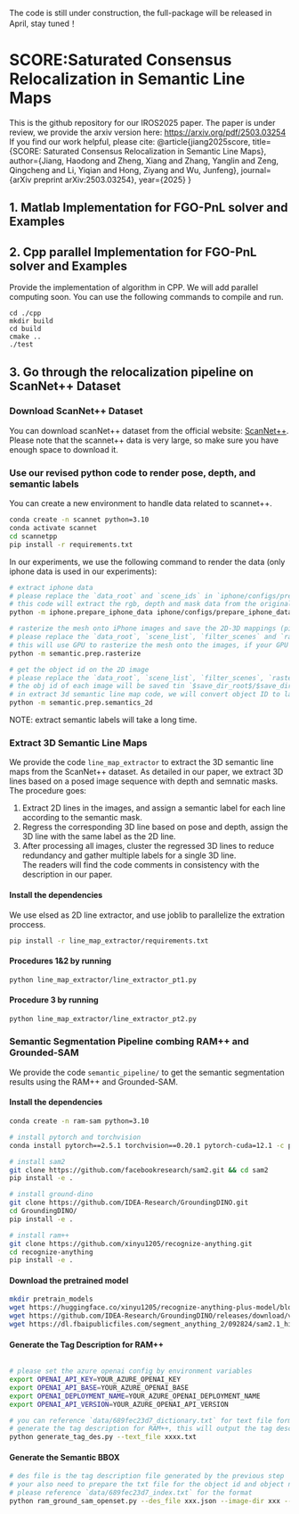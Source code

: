 The code is still under construction, the full-package will be released in April, stay tuned！
# SCORE:Saturated Consensus Relocalization in Semantic Line Maps
This is the github repository for our IROS2025 paper. 
The paper is under review, we provide the arxiv version here:
https://arxiv.org/pdf/2503.03254
If you find our work helpful, please cite:
@article{jiang2025score,
  title={SCORE: Saturated Consensus Relocalization in Semantic Line Maps},
  author={Jiang, Haodong and Zheng, Xiang and Zhang, Yanglin and Zeng, Qingcheng and Li, Yiqian and Hong, Ziyang and Wu, Junfeng},
  journal={arXiv preprint arXiv:2503.03254},
  year={2025}
}
## 1. Matlab Implementation for FGO-PnL solver and Examples

## 2. Cpp parallel Implementation for FGO-PnL solver and Examples
Provide the implementation of algorithm in CPP. We will add parallel computing soon.
You can use the following commands to compile and run.
```shell
cd ./cpp
mkdir build
cd build
cmake ..
./test
```
## 3. Go through the relocalization pipeline on ScanNet++ Dataset
### Download ScanNet++ Dataset
You can download scanNet++ dataset from the official website: [ScanNet++](https://kaldir.vc.in.tum.de/scannetpp/). Please note that the scannet++ data is very large, so make sure you have enough space to download it.
### Use our revised python code to render pose, depth, and semantic labels
You can create a new environment to handle data related to scannet++.
```bash
conda create -n scannet python=3.10
conda activate scannet
cd scannetpp
pip install -r requirements.txt
```

In our experiments, we use the following command to render the data (only iphone data is used in our experiments):
```bash
# extract iphone data
# please replace the `data_root` and `scene_ids` in `iphone/configs/prepare_iphone_data.yml` with your own path
# this code will extract the rgb, depth and mask data from the original scannet++ dataset
python -m iphone.prepare_iphone_data iphone/configs/prepare_iphone_data.yml

# rasterize the mesh onto iPhone images and save the 2D-3D mappings (pixel-to-face) to file. 
# please replace the `data_root`, `scene_list`, `filter_scenes` and `rasterout_dir` in `semantic/configs/rasterize.yaml` with your own path
# this will use GPU to rasterize the mesh onto the images, if your GPU memory is not enough, you can set `batch_size` to a smaller number
python -m semantic.prep.rasterize

# get the object id on the 2D image
# please replace the `data_root`, `scene_list`, `filter_scenes`, `rasterout_dir`, `visiblity_cache_dir`, `save_dir_root` and `save_dir` in `semantic/configs/semantic_2d.yaml` with your own path
# the obj id of each image will be saved tin `$save_dir_root$/$save_dir$/obj_ids/$scene_id$`, you can use numpy to read it
# in extract 3d semantic line map code, we will convert object ID to label ID.
python -m semantic.prep.semantics_2d
```
NOTE: extract semantic labels will take a long time.

### Extract 3D Semantic Line Maps
We provide the code `line_map_extractor` to extract the 3D semantic line maps from the ScanNet++ dataset. 
As detailed in our paper, we extract 3D lines based on a posed image sequence with depth and semnatic masks. 
The procedure goes: 
1.  Extract 2D lines in the images, and assign a semantic label for each line according to the semantic mask.
2.  Regress the corresponding 3D line based on pose and depth, assign the 3D line with the same label as the 2D line.
3.  After processing all images, cluster the regressed 3D lines to reduce redundancy and gather multiple labels for a single 3D line.   
The readers will find the code comments in consistency with the description in our paper.
#### Install the dependencies
We use elsed as 2D line extractor, and use joblib to parallelize the extration proccess.
```bash
pip install -r line_map_extractor/requirements.txt
```
#### Procedures 1&2 by running
``` bash
python line_map_extractor/line_extractor_pt1.py
```
#### Procedure 3 by running
``` bash
python line_map_extractor/line_extractor_pt2.py
```
### 
### Semantic Segmentation Pipeline combing RAM++ and Grounded-SAM
We provide the code `semantic_pipeline/` to get the semantic segmentation results using the RAM++ and Grounded-SAM.

#### Install the dependencies
```bash
conda create -n ram-sam python=3.10

# install pytorch and torchvision
conda install pytorch==2.5.1 torchvision==0.20.1 pytorch-cuda=12.1 -c pytorch -c nvidia

# install sam2
git clone https://github.com/facebookresearch/sam2.git && cd sam2
pip install -e .

# install ground-dino
git clone https://github.com/IDEA-Research/GroundingDINO.git
cd GroundingDINO/
pip install -e .

# install ram++
git clone https://github.com/xinyu1205/recognize-anything.git
cd recognize-anything
pip install -e .
```

#### Download the pretrained model
```bash
mkdir pretrain_models
wget https://huggingface.co/xinyu1205/recognize-anything-plus-model/blob/main/ram_plus_swin_large_14m.pth
wget https://github.com/IDEA-Research/GroundingDINO/releases/download/v0.1.0-alpha2/groundingdino_swinb_cogcoor.pth
wget https://dl.fbaipublicfiles.com/segment_anything_2/092824/sam2.1_hiera_large.pt
```

#### Generate the Tag Description for RAM++
```bash

# please set the azure openai config by environment variables
export OPENAI_API_KEY=YOUR_AZURE_OPENAI_KEY
export OPENAI_API_BASE=YOUR_AZURE_OPENAI_BASE
export OPENAI_DEPLOYMENT_NAME=YOUR_AZURE_OPENAI_DEPLOYMENT_NAME
export OPENAI_API_VERSION=YOUR_AZURE_OPENAI_API_VERSION

# you can reference `data/689fec23d7_dictionary.txt` for text file format
# generate the tag description for RAM++, this will output the tag description for each object
python generate_tag_des.py --text_file xxxx.txt
```

#### Generate the Semantic BBOX
```bash
# des file is the tag description file generated by the previous step
# your also need to prepare the txt file for the object id and object name mapping with the format `object_id object_name`, and its name should be `xxx_index.txt`
# please reference `data/689fec23d7_index.txt` for the format
python ram_ground_sam_openset.py --des_file xxx.json --image-dir xxx --output-dir xxx
```
